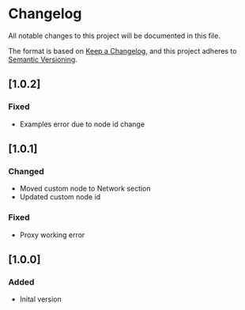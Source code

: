 # Changelog

All notable changes to this project will be documented in this file.

The format is based on [Keep a Changelog](https://keepachangelog.com/en/1.0.0/),
and this project adheres to [Semantic Versioning](https://semver.org/spec/v2.0.0.html).

## [1.0.2]

### Fixed

-   Examples error due to node id change

## [1.0.1]

### Changed

-   Moved custom node to Network section
-   Updated custom node id

### Fixed

-   Proxy working error

## [1.0.0]

### Added

-   Inital version
